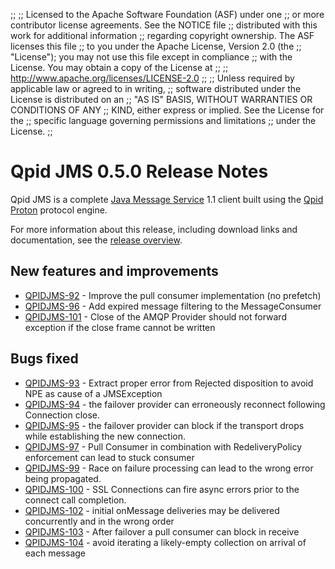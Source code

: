 ;;
;; Licensed to the Apache Software Foundation (ASF) under one
;; or more contributor license agreements.  See the NOTICE file
;; distributed with this work for additional information
;; regarding copyright ownership.  The ASF licenses this file
;; to you under the Apache License, Version 2.0 (the
;; "License"); you may not use this file except in compliance
;; with the License.  You may obtain a copy of the License at
;; 
;;   http://www.apache.org/licenses/LICENSE-2.0
;; 
;; Unless required by applicable law or agreed to in writing,
;; software distributed under the License is distributed on an
;; "AS IS" BASIS, WITHOUT WARRANTIES OR CONDITIONS OF ANY
;; KIND, either express or implied.  See the License for the
;; specific language governing permissions and limitations
;; under the License.
;;

# Qpid JMS 0.5.0 Release Notes

Qpid JMS is a complete [Java Message Service][jms] 1.1 client built
using the [Qpid Proton]({{site_url}}/proton/index.html) protocol engine.

For more information about this release, including download links and
documentation, see the [release overview](index.html).

[jms]: http://en.wikipedia.org/wiki/Java_Message_Service


## New features and improvements

 - [QPIDJMS-92](https://issues.apache.org/jira/browse/QPIDJMS-92) - Improve the pull consumer implementation (no prefetch)
 - [QPIDJMS-96](https://issues.apache.org/jira/browse/QPIDJMS-96) - Add expired message filtering to the MessageConsumer
 - [QPIDJMS-101](https://issues.apache.org/jira/browse/QPIDJMS-101) - Close of the AMQP Provider should not forward exception if the close frame cannot be written

## Bugs fixed

 - [QPIDJMS-93](https://issues.apache.org/jira/browse/QPIDJMS-93) - Extract proper error from Rejected disposition to avoid NPE as cause of a JMSException
 - [QPIDJMS-94](https://issues.apache.org/jira/browse/QPIDJMS-94) - the failover provider can erroneously reconnect following Connection close.
 - [QPIDJMS-95](https://issues.apache.org/jira/browse/QPIDJMS-95) - the failover provider can block if the transport drops while establishing the new connection.
 - [QPIDJMS-97](https://issues.apache.org/jira/browse/QPIDJMS-97) - Pull Consumer in combination with RedeliveryPolicy enforcement can lead to stuck consumer
 - [QPIDJMS-99](https://issues.apache.org/jira/browse/QPIDJMS-99) - Race on failure processing can lead to the wrong error being propagated.
 - [QPIDJMS-100](https://issues.apache.org/jira/browse/QPIDJMS-100) - SSL Connections can fire async errors prior to the connect call completion.
 - [QPIDJMS-102](https://issues.apache.org/jira/browse/QPIDJMS-102) - initial onMessage deliveries may be delivered concurrently and in the wrong order
 - [QPIDJMS-103](https://issues.apache.org/jira/browse/QPIDJMS-103) - After failover a pull consumer can block in receive
 - [QPIDJMS-104](https://issues.apache.org/jira/browse/QPIDJMS-104) - avoid iterating a likely-empty collection on arrival of each message